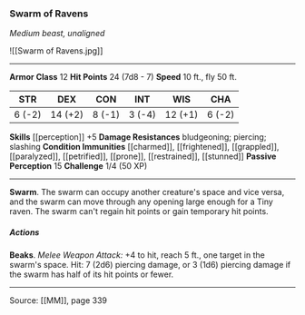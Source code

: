 ### Swarm of Ravens
_Medium beast, unaligned_

![[Swarm of Ravens.jpg]]

---

**Armor Class** 12
**Hit Points** 24 (7d8 - 7)
**Speed** 10 ft., fly 50 ft.

| STR     | DEX     | CON     | INT     | WIS     | CHA     |
|---------|---------|---------|---------|---------|---------|
| 6 (-2) | 14 (+2) | 8 (-1) | 3 (-4) | 12 (+1) | 6 (-2) |

**Skills** [[perception]] +5
**Damage Resistances** bludgeoning; piercing; slashing
**Condition Immunities** [[charmed]], [[frightened]], [[grappled]], [[paralyzed]], [[petrified]], [[prone]], [[restrained]], [[stunned]]
**Passive Perception** 15
**Challenge** 1/4 (50 XP)

---

**Swarm**. The swarm can occupy another creature's space and vice versa, and the swarm can move through any opening large enough for a Tiny raven. The swarm can't regain hit points or gain temporary hit points.

##### Actions
**Beaks**. _Melee Weapon Attack:_ +4 to hit, reach 5 ft., one target in the swarm's space. Hit: 7 (2d6) piercing damage, or 3 (1d6) piercing damage if the swarm has half of its hit points or fewer.


---

Source: [[MM]], page 339